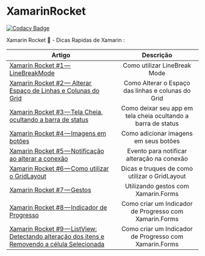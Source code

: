 # XamarinRocket

[![Codacy Badge](https://api.codacy.com/project/badge/Grade/34a596705c394ebbbaa207b5b85a50d6)](https://app.codacy.com/app/TBertuzzi/XamarinRocket?utm_source=github.com&utm_medium=referral&utm_content=TBertuzzi/XamarinRocket&utm_campaign=Badge_Grade_Dashboard)

Xamarin Rocket :rocket: - Dicas Rapidas de Xamarin : 

|Artigo | Descrição|
| ------------------- | :------------------: |
|[Xamarin Rocket #1 — LineBreakMode](https://medium.com/@bertuzzi/xamarin-rocket-1-linebreakmode-60857312a4bb)|Como utilizar LineBreak Mode|
|[Xamarin Rocket #2 — Alterar Espaço de Linhas e Colunas do Grid](https://medium.com/@bertuzzi/xamarin-rocket-2-alte-o-espa%C3%A7o-das-linhas-e-colunas-do-grid-f0fdc6ceaa8d)|Como Alterar o Espaço das linhas e colunas do Grid|
|[Xamarin Rocket #3 — Tela Cheia, ocultando a barra de status](https://medium.com/@bertuzzi/xamarin-rocket-3-tela-cheia-ocultando-a-barra-de-status-8df9f31534d4)|Como deixar seu app em tela cheia ocultando a barra de status|
|[Xamarin Rocket #4 — Imagens em botões](https://medium.com/@bertuzzi/xamarin-rocket-4-imagens-em-bot%C3%B5es-1a5faa581a42)|Como adicionar imagens em seus botões|
|[Xamarin Rocket #5 — Notificação ao alterar a conexão](https://medium.com/@bertuzzi/xamarin-rocket-5-notifica%C3%A7%C3%A3o-ao-alterar-a-conex%C3%A3o-5495c5f57a4d)|Evento para notificar alteração na conexão|
|[Xamarin Rocket #6 — Como utilizar o GridLayout](https://medium.com/@bertuzzi/xamarin-rocket-6-como-utilizar-o-gridlayout-45e0ab4b525b)|Dicas e truques de como utilizar o GridLayout|
|[Xamarin Rocket #7 — Gestos](https://medium.com/@bertuzzi/xamarin-rocket-7-gestos-e650bbad6b60)|Utilizando gestos com Xamarin.Forms|
|[Xamarin Rocket #8 — Indicador de Progresso](https://medium.com/@bertuzzi/xamarin-rocket-8-indicador-de-progresso-fe512e8812da)|Como criar um Indicador de Progresso com Xamarin.Forms|
|[Xamarin Rocket #9 — ListView: Detectando alteração dos itens e Removendo a célula Selecionada](https://medium.com/@bertuzzi/xamarin-rocket-9-listview-detectando-altera%C3%A7%C3%A3o-dos-itens-e-removendo-a-celula-selecionada-4d1a25ebf414)|Como criar um Indicador de Progresso com Xamarin.Forms|

